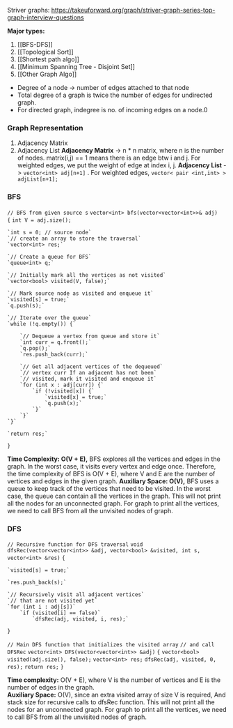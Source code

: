 Striver graphs: https://takeuforward.org/graph/striver-graph-series-top-graph-interview-questions

**Major types:**
1. [[BFS-DFS]]
2. [[Topological Sort]]
3. [[Shortest path algo]]
4. [[Minimum Spanning Tree - Disjoint Set]]
5. [[Other Graph Algo]]

- Degree of a node -> number of edges attached to that node
- Total degree of a graph is twice the number of edges for undirected graph.
- For directed graph, indegree is no. of incoming edges on a node.0

### Graph Representation
1. Adjacency Matrix
2. Adjacency List
**Adjacency Matrix** -> n * n matrix, where n is the number of nodes. matrix(i,j) == 1 means there is an edge btw i and j. For weighted edges, we put the weight of edge at index i, j.
**Adjacency List** -> `vector<int> adj[n+1]` . 
				For weighted edges, `vector< pair <int,int> > adjList[n+1];` 


### BFS
`// BFS from given source s`
`vector<int> bfs(vector<vector<int>>& adj)  {`
    `int V = adj.size();`
    
    `int s = 0; // source node` 
    `// create an array to store the traversal`
    `vector<int> res;`

    `// Create a queue for BFS`
    `queue<int> q;`  
    
    `// Initially mark all the vertices as not visited`
    `vector<bool> visited(V, false);`

    `// Mark source node as visited and enqueue it`
    `visited[s] = true;`
    `q.push(s);`

    `// Iterate over the queue`
    `while (!q.empty()) {`
      
        `// Dequeue a vertex from queue and store it`
        `int curr = q.front();`
        `q.pop();`
        `res.push_back(curr);`

        `// Get all adjacent vertices of the dequeued` 
        `// vertex curr If an adjacent has not been` 
        `// visited, mark it visited and enqueue it`
        `for (int x : adj[curr]) {`
            `if (!visited[x]) {`
                `visited[x] = true;`
                `q.push(x);`
            `}`
        `}`
    `}`

    `return res;`
`}`

****Time Complexity: O(V + E),**** BFS explores all the vertices and edges in the graph. In the worst case, it visits every vertex and edge once. Therefore, the time complexity of BFS is O(V + E), where V and E are the number of vertices and edges in the given graph.
****Auxiliary Space: O(V),**** BFS uses a queue to keep track of the vertices that need to be visited. In the worst case, the queue can contain all the vertices in the graph. 
This will not print all the nodes for an unconnected graph. For graph to print all the vertices, we need to call BFS from all the unvisited nodes of graph.
### DFS
`// Recursive function for DFS traversal`
`void dfsRec(vector<vector<int>> &adj, vector<bool> &visited, int s, vector<int> &res)`
`{`

    `visited[s] = true;`

    `res.push_back(s);`

    `// Recursively visit all adjacent vertices`
    `// that are not visited yet`
    `for (int i : adj[s])`
        `if (visited[i] == false)`
            `dfsRec(adj, visited, i, res);`
`}`

`// Main DFS function that initializes the visited array`
`// and call DFSRec`
`vector<int> DFS(vector<vector<int>> &adj)`
`{`
    `vector<bool> visited(adj.size(), false);`
    `vector<int> res;`
    `dfsRec(adj, visited, 0, res);`
    `return res;`
`}`

****Time complexity:**** O(V + E), where V is the number of vertices and E is the number of edges in the graph.  
****Auxiliary Space:**** O(V), since an extra visited array of size V is required, And stack size for recursive calls to dfsRec function.
This will not print all the nodes for an unconnected graph. For graph to print all the vertices, we need to call BFS from all the unvisited nodes of graph.